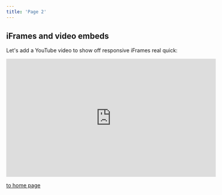 ```yaml
---
title: 'Page 2'
---
```


## iFrames and video embeds

Let's add a YouTube video to show off responsive iFrames real quick:

<iframe width="560" height="315" src="https://www.youtube.com/embed/hbjR5N6IhDU" frameborder="0" allowfullscreen></iframe>

[1]: https://www.gatsbyjs.org/packages/gatsby-remark-images/
[2]: https://www.gatsbyjs.org/packages/gatsby-remark-responsive-iframe/
[3]: https://jmperezperez.com/medium-image-progressive-loading-placeholder/
[4]: https://code.facebook.com/posts/991252547593574/the-technology-behind-preview-photos/
[5]: https://www.gatsbyjs.org/packages/gatsby-plugin-sharp/

[to home page](/)
